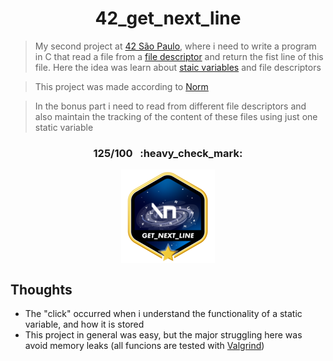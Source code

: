 <h1 align="center">42_get_next_line</h1>  

> My second project at [42 São Paulo](https://www.42sp.org.br/), where i need to write a program in C that read a file from a [file descriptor](https://en.wikipedia.org/wiki/File_descriptor) and return the fist line of this file.
> Here the idea was learn about [staic variables](https://www.geeksforgeeks.org/static-variables-in-c/) and file descriptors  

> This project was made according to [Norm](https://cdn.intra.42.fr/pdf/pdf/960/norme.en.pdf)

  
> In the bonus part i need to read from different file descriptors and also maintain the tracking of the content of these files using just one static variable

<h3 align="center">125/100 &nbsp;&nbsp;:heavy_check_mark:</h3>
<p align="center"> 
  <img align="center" src="https://github.com/vitoivan/vitoivan/raw/master/42_icons/get_next_line.png" />
</p>

## Thoughts
   - The "click" occurred when i understand the functionality of a static variable, and how it is stored  
   - This project in general was easy, but the major struggling here was avoid memory leaks (all funcions are tested with [Valgrind](https://valgrind.org/))  
